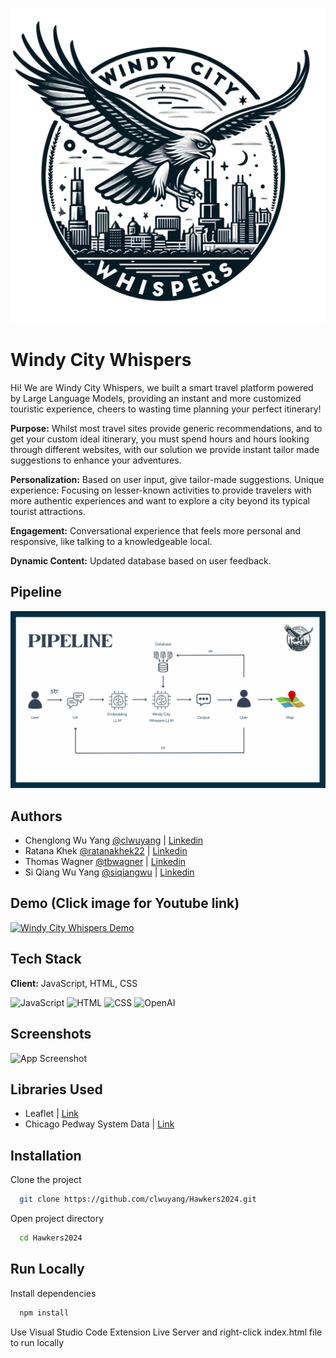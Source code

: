 
![Logo](https://github.com/clwuyang/Hawkers2024/blob/main/logo.png?raw=true)


# Windy City Whispers

Hi! We are Windy City Whispers, we built a smart travel platform powered by Large Language Models, providing an instant and more customized touristic experience, cheers to wasting time planning your perfect itinerary!


**Purpose:** Whilst most travel sites provide generic recommendations, and to get your custom ideal itinerary, you must spend hours and hours looking through different websites, with our solution we provide instant tailor made suggestions to enhance your adventures.

**Personalization:** Based on user input, give tailor-made suggestions.
Unique experience:  Focusing on lesser-known activities to provide travelers with more authentic experiences and want to explore a city beyond its typical tourist attractions.

**Engagement:**  Conversational experience that feels more personal and responsive, like talking to a knowledgeable local.

**Dynamic Content:** Updated database based on user feedback.




## Pipeline

![Pipeline](https://github.com/clwuyang/Hawkers2024/blob/main/Pipeline.png?raw=true)

## Authors

- Chenglong Wu Yang [@clwuyang](https://www.github.com/clwuyang) | [Linkedin](https://www.linkedin.com/in/cwuyang/)
- Ratana Khek      [@ratanakhek22](https://www.github.com/ratanakhek22) | [Linkedin](https://www.linkedin.com/in/skhek/)
- Thomas Wagner    [@tbwagner](https://www.github.com/tbwagner) | [Linkedin](https://www.linkedin.com/in/thomas-wagner-267b49275/)
- Si Qiang Wu Yang   [@siqiangwu](https://www.github.com/siqiangwu) | [Linkedin](https://www.linkedin.com/in/siqiangwu/)


## Demo (Click image for Youtube link)

[![Windy City Whispers Demo](https://img.youtube.com/vi/pc3H71vZWMk/0.jpg)](https://www.youtube.com/watch?v=pc3H71vZWMk)


## Tech Stack

**Client:** JavaScript, HTML, CSS



![JavaScript](https://img.shields.io/badge/JavaScript-F7DF1E?style=for-the-badge&logo=javascript&logoColor=black
)
![HTML](https://img.shields.io/badge/HTML5-E34F26?style=for-the-badge&logo=html5&logoColor=white
)
![CSS](https://img.shields.io/badge/CSS3-1572B6?style=for-the-badge&logo=css3&logoColor=white
)
![OpenAI](https://img.shields.io/badge/OpenAI-412991?style=for-the-badge&logo=openai&logoColor=white)





## Screenshots

![App Screenshot](https://via.placeholder.com/468x300?text=App+Screenshot+Here)

## Libraries Used

- Leaflet | [Link](https://leafletjs.com/index.html)
- Chicago Pedway System Data | [Link](https://data.cityofchicago.org/Transportation/Pedway-Routes/aqxt-626s)

  
## Installation

Clone the project 

```bash
  git clone https://github.com/clwuyang/Hawkers2024.git
```

Open project directory
```bash
  cd Hawkers2024
```
    
## Run Locally

Install dependencies

```bash
  npm install
```

Use Visual Studio Code Extension Live Server and right-click index.html file to run locally
